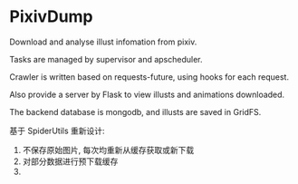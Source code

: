 # PixivDump
Download and analyse illust infomation from pixiv.

Tasks are managed by supervisor and apscheduler.

Crawler is written based on requests-future, using hooks for each request.

Also provide a server by Flask to view illusts and animations downloaded.

The backend database is mongodb, and illusts are saved in GridFS.


基于 SpiderUtils 重新设计: 

1. 不保存原始图片, 每次均重新从缓存获取或新下载
2. 对部分数据进行预下载缓存
3. 
